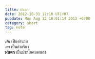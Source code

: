 ```yaml
---
title: ฝนตก
date: 2012-10-31 12:10 UTC+07
pubdate: Mon Aug 12 10:01:14 2013 +0700
category: short
tag: note
---
```


*ฝน* เป็นคำนาม  
*ตก* เป็นคำกริยา  
**ฝนตก** เป็นประโยคบอกเล่า
